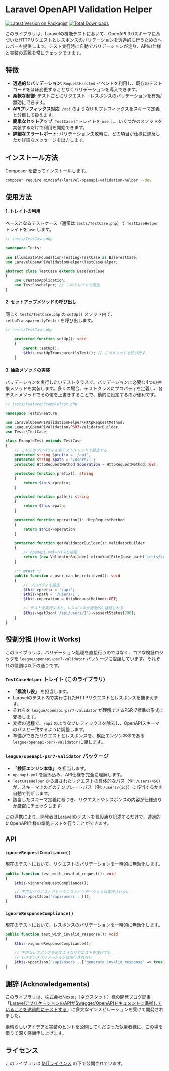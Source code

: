 # Laravel OpenAPI Validation Helper

[![Latest Version on Packagist](https://img.shields.io/packagist/v/mimosafa/laravel-openapi-validation-helper.svg?style=flat-square)](https://packagist.org/packages/mimosafa/laravel-openapi-validation-helper)
[![Total Downloads](https://img.shields.io/packagist/dt/mimosafa/laravel-openapi-validation-helper.svg?style=flat-square)](https://packagist.org/packages/mimosafa/laravel-openapi-validation-helper)

このライブラリは、Laravelの機能テストにおいて、OpenAPI 3.0スキーマに基づいたHTTPリクエストとレスポンスのバリデーションを透過的に行うためのヘルパーを提供します。テスト実行時に自動でバリデーションが走り、APIの仕様と実装の乖離を常にチェックできます。

## 特徴

- **透過的なバリデーション**: `RequestHandled` イベントを利用し、既存のテストコードをほぼ変更することなくバリデーションを導入できます。
- **柔軟な制御**: テストごとにリクエスト・レスポンスのバリデーションを有効/無効にできます。
- **APIプレフィックス対応**: `/api` のようなURLプレフィックスをスキーマ定義と分離して扱えます。
- **簡単なセットアップ**: `TestCase` にトレイトを `use` し、いくつかのメソッドを実装するだけで利用を開始できます。
- **詳細なエラーレポート**: バリデーション失敗時に、どの項目が仕様に違反したか詳細なメッセージを出力します。

## インストール方法

Composer を使ってインストールします。

```bash
composer require mimosafa/laravel-openapi-validation-helper --dev
```

## 使用方法

#### 1. トレイトの利用

ベースとなるテストケース（通常は `tests/TestCase.php`）で `TestCaseHelper` トレイトを `use` します。

```php
// tests/TestCase.php

namespace Tests;

use Illuminate\Foundation\Testing\TestCase as BaseTestCase;
use LaravelOpenAPIValidationHelper\TestCaseHelper;

abstract class TestCase extends BaseTestCase
{
    use CreatesApplication;
    use TestCaseHelper; // このトレイトを追加
}
```

#### 2. セットアップメソッドの呼び出し

同じく `tests/TestCase.php` の `setUp()` メソッド内で、`setUpTransparentlyTest()` を呼び出します。

```php
// tests/TestCase.php

    protected function setUp(): void
    {
        parent::setUp();
        $this->setUpTransparentlyTest(); // このメソッドを呼び出す
    }
```

#### 3. 抽象メソッドの実装

バリデーションを実行したいテストクラスで、バリデーションに必要な4つの抽象メソッドを実装します。多くの場合、テストクラスにプロパティを定義し、各テストメソッドでその値を上書きすることで、動的に設定するのが便利です。

```php
// tests/Feature/ExampleTest.php

namespace Tests\Feature;

use LaravelOpenAPIValidationHelper\HttpRequestMethod;
use League\OpenAPIValidation\PSR7\ValidatorBuilder;
use Tests\TestCase;

class ExampleTest extends TestCase
{
    // これらのプロパティを各テストメソッドで設定する
    protected string $prefix = '/api';
    protected string $path = '/users/1';
    protected HttpRequestMethod $operation = HttpRequestMethod::GET;

    protected function prefix(): string
    {
        return $this->prefix;
    }

    protected function path(): string
    {
        return $this->path;
    }

    protected function operation(): HttpRequestMethod
    {
        return $this->operation;
    }

    protected function getValidatorBuilder(): ValidatorBuilder
    {
        // openapi.ymlのパスを指定
        return (new ValidatorBuilder)->fromYamlFile(base_path('tests/openapi.yml'));
    }

    /** @test */
    public function a_user_can_be_retrieved(): void
    {
        // プロパティを設定
        $this->prefix = '/api';
        $this->path = '/users/1';
        $this->operation = HttpRequestMethod::GET;

        // テストを実行すると、レスポンスが自動的に検証される
        $this->getJson('/api/users/1')->assertStatus(200);
    }
}
```

## 役割分担 (How it Works)

このライブラリは、バリデーション処理を直接行うのではなく、コアな検証ロジックを `league/openapi-psr7-validator` パッケージに委譲しています。それぞれの役割は以下の通りです。

### `TestCaseHelper` トレイト (このライブラリ)

- **「橋渡し役」** を担当します。
- Laravelのテスト内で実行されたHTTPリクエストとレスポンスを捕まえます。
- それらを `league/openapi-psr7-validator` が理解できるPSR-7標準の形式に変換します。
- 変換の過程で、`/api` のようなプレフィックスを除去し、OpenAPIスキーマのパスと一致するように調整します。
- 準備ができたリクエストとレスポンスを、検証エンジン本体である `league/openapi-psr7-validator` に渡します。

### `league/openapi-psr7-validator` パッケージ

- **「検証エンジン本体」** を担当します。
- `openapi.yml` を読み込み、API仕様を完全に理解します。
- `TestCaseHelper` から渡されたリクエストの具体的なパス（例: `/users/456`）が、スキーマ上のどのテンプレートパス（例: `/users/{id}`）に該当するかを自動で判断します。
- 該当したスキーマ定義に基づき、リクエストやレスポンスの内容が仕様通りか厳密にチェックします。

この連携により、開発者はLaravelのテストを普段通り記述するだけで、透過的にOpenAPI仕様の準拠テストを行うことができます。

## API

### `ignoreRequestCompliance()`

現在のテストにおいて、リクエストのバリデーションを一時的に無効化します。

```php
public function test_with_invalid_request(): void
{
    $this->ignoreRequestCompliance();

    // 不正なリクエストでもリクエストバリデーションは実行されない
    $this->postJson('/api/users', []);
}
```

### `ignoreResponseCompliance()`

現在のテストにおいて、レスポンスのバリデーションを一時的に無効化します。

```php
public function test_with_invalid_response(): void
{
    $this->ignoreResponseCompliance();

    // 不正なレスポンスを返すようなリクエストを投げても
    // レスポンスバリデーションは実行されない
    $this->postJson('/api/users', ['generate_invalid_response' => true]);
}
```

## 謝辞 (Acknowledgements)

このライブラリは、株式会社Nextat（ネクスタット）様の開発ブログ記事「[LaravelアプリケーションのAPIがSwagger/OpenAPIドキュメントに準拠していることを透過的にテストする](https://nextat.co.jp/staff/archives/253)」に多大なインスピレーションを受けて開発されました。

素晴らしいアイデアと実装のヒントを公開してくださった執筆者様に、この場を借りて深く感謝申し上げます。

## ライセンス

このライブラリは [MITライセンス](LICENSE) の下で公開されています。
